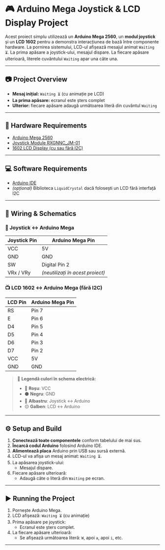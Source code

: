 # 🎮 Arduino Mega Joystick & LCD Display Project

Acest proiect simplu utilizează un **Arduino Mega 2560**, un **modul joystick** și un **LCD 1602** pentru a demonstra interacțiunea de bază între componente hardware. La pornirea sistemului, LCD-ul afișează mesajul animat `Waiting ⏳`. La prima apăsare a joystick-ului, mesajul dispare. La fiecare apăsare ulterioară, literele cuvântului `Waiting` apar una câte una.

---

## 📷 Project Overview

- **Mesaj inițial:** `Waiting ⏳` (cu animație pe LCD)
- **La prima apăsare:** ecranul este șters complet
- **Ulterior:** fiecare apăsare adaugă următoarea literă din cuvântul `Waiting`

---

## 🔧 Hardware Requirements

- [Arduino Mega 2560](https://docs.arduino.cc/hardware/mega-2560/)
- [Joystick Module RXGNNC_JM-01](https://ardushop.ro/ro/electronica/1627-modul-joystick-6427854024459.html)
- [1602 LCD Display (cu sau fără I2C)](https://protosupplies.com/product/lcd1602-16x2-i2c-blue-lcd-display/)

---

## 💻 Software Requirements

- [Arduino IDE](https://www.arduino.cc/en/software)
- *(opțional)* Biblioteca `LiquidCrystal` dacă folosești un LCD fără interfață I2C

---

## 🔌 Wiring & Schematics

### 📌 Joystick ↔ Arduino Mega

| Joystick Pin | Arduino Mega Pin |
|--------------|------------------|
| VCC          | 5V               |
| GND          | GND              |
| SW           | Digital Pin 2    |
| VRx / VRy    | *(neutilizați în acest proiect)* |

### 📺 LCD 1602 ↔ Arduino Mega (fără I2C)

| LCD Pin | Arduino Mega Pin |
|---------|------------------|
| RS      | Pin 7            |
| E       | Pin 6            |
| D4      | Pin 5            |
| D5      | Pin 4            |
| D6      | Pin 3            |
| D7      | Pin 2            |
| VCC     | 5V               |
| GND     | GND              |

> 🎨 **Legendă culori în schema electrică:**
> - 🔴 **Roșu**: VCC  
> - ⚫ **Negru**: GND  
> - 🔵 **Albastru**: Joystick ↔ Arduino  
> - 🟡 **Galben**: LCD ↔ Arduino  

---

## ⚙️ Setup and Build

1. **Conectează toate componentele** conform tabelului de mai sus.
2. **Încarcă codul Arduino** folosind Arduino IDE.
3. **Alimentează placa** Arduino prin USB sau sursă externă.
4. LCD-ul va afișa un mesaj animat: `Waiting ⏳`.
5. La apăsarea joystick-ului:
   - Mesajul dispare.
6. Fiecare apăsare ulterioară:
   - Adaugă câte o literă din `Waiting` pe ecran.

---

## ▶️ Running the Project

1. Pornește Arduino Mega.
2. LCD afișează: `Waiting ⏳` (cu animație)
3. Prima apăsare pe joystick:
   - Ecranul este șters complet.
4. La fiecare apăsare ulterioară:
   - Se afișează următoarea literă: `W`, apoi `a`, apoi `i`, etc.

---